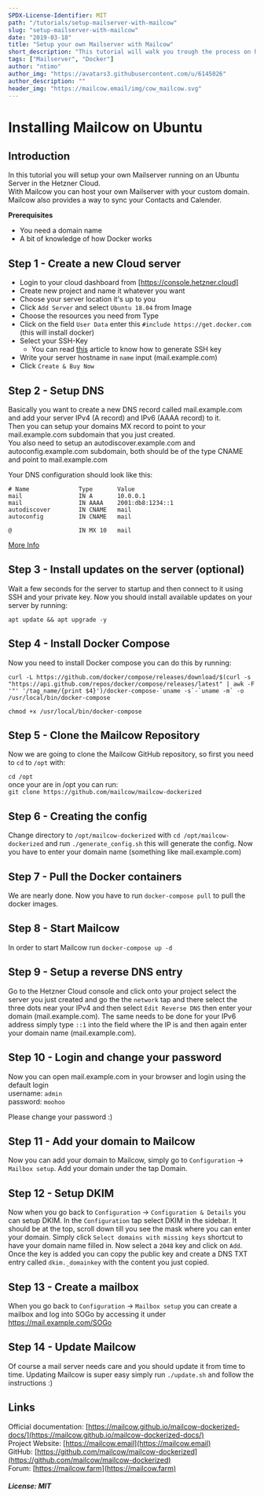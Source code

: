 ```yaml
---
SPDX-License-Identifier: MIT
path: "/tutorials/setup-mailserver-with-mailcow"
slug: "setup-mailserver-with-mailcow"
date: "2019-03-18"
title: "Setup your own Mailserver with Mailcow"
short_description: "This tutorial will walk you trough the process on how to setup your own mailserver running in Docker"
tags: ["Mailserver", "Docker"]
author: "ntimo"
author_img: "https://avatars3.githubusercontent.com/u/6145026"
author_description: ""
header_img: "https://mailcow.email/img/cow_mailcow.svg"
---
```


# Installing Mailcow on Ubuntu

## Introduction

In this tutorial you will setup your own Mailserver running on an Ubuntu Server in the Hetzner Cloud.  
With Mailcow you can host your own Mailserver with your custom domain. Mailcow also provides a way to sync your Contacts and Calender.

**Prerequisites**

* You need a domain name
* A bit of knowledge of how Docker works

## Step 1 - Create a new Cloud server

* Login to your cloud dashboard from [https://console.hetzner.cloud]
* Create new project and name it whatever you want
* Choose your server location it's up to you
* Click `Add Server` and select `Ubuntu 18.04` from Image
* Choose the resources you need from Type
* Click on the field `User Data` enter this `#include https://get.docker.com` (this will install docker)
* Select your SSH-Key 
    * You can read [this](https://help.github.com/en/enterprise/2.16/user/articles/generating-a-new-ssh-key-and-adding-it-to-the-ssh-agent) article to know how to generate SSH key
* Write your server hostname in `name` input (mail.example.com)
* Click `Create & Buy Now`


## Step 2 - Setup DNS

Basically you want to create a new DNS record called mail.example.com and add your server IPv4 (A record) and IPv6 (AAAA record) to it.  
Then you can setup your domains MX record to point to your mail.example.com subdomain that you just created.  
You also need to setup an autodiscover.example.com and autoconfig.example.com subdomain, both should be of the type CNAME and point to mail.example.com  

Your DNS configuration should look like this:

```
# Name              Type       Value
mail                IN A       10.0.0.1
mail                IN AAAA    2001:db8:1234::1
autodiscover        IN CNAME   mail
autoconfig          IN CNAME   mail

@                   IN MX 10   mail
```

[More Info](https://mailcow.github.io/mailcow-dockerized-docs/prerequisite-dns/)

## Step 3 - Install updates on the server (optional)

Wait a few seconds for the server to startup and then connect to it using SSH and your private key.
Now you should install available updates on your server by running:  

`apt update && apt upgrade -y`  

## Step 4 - Install Docker Compose

Now you need to install Docker compose you can do this by running:  

```curl -L https://github.com/docker/compose/releases/download/$(curl -s "https://api.github.com/repos/docker/compose/releases/latest" | awk -F '"' '/tag_name/{print $4}')/docker-compose-`uname -s`-`uname -m` -o /usr/local/bin/docker-compose```  

`chmod +x /usr/local/bin/docker-compose`  

## Step 5 - Clone the Mailcow Repository

Now we are going to clone the Mailcow GitHub repository, so first you need to `cd` to `/opt` with:  

`cd /opt`  
once your are in /opt you can run:  
`git clone https://github.com/mailcow/mailcow-dockerized`  

## Step 6 - Creating the config

Change directory to `/opt/mailcow-dockerized` with `cd /opt/mailcow-dockerized` and run `./generate_config.sh` this will generate the config. Now you have to enter your domain name (something like mail.example.com)

## Step 7 - Pull the Docker containers

We are nearly done. Now you have to run `docker-compose pull` to pull the docker images.

## Step 8 - Start Mailcow

In order to start Mailcow run `docker-compose up -d`

## Step 9 - Setup a reverse DNS entry

Go to the Hetzner Cloud console and click onto your project select the server you just created and go the the `network` tap and there select the three dots near your IPv4 and then select `Edit Reverse DNS` then enter your domain (mail.example.com). The same needs to be done for your IPv6 address simply type `::1` into the field where the IP is and then again enter your domain name (mail.example.com).


## Step 10 - Login and change your password

Now you can open mail.example.com in your browser and login using the default login  
username: `admin`  
password: `moohoo`  

Please change your password :)

## Step 11 - Add your domain to Mailcow

Now you can add your domain to Mailcow, simply go to `Configuration` -> `Mailbox setup`. Add your domain under the tap Domain.

## Step 12 - Setup DKIM

Now when you go back to `Configuration` -> `Configuration & Details` you can setup DKIM. In the `Configuration` tap select DKIM in the sidebar. It should be at the top, scroll down till you see the mask where you can enter your domain. Simply click `Select domains with missing keys` shortcut to have your domain name filled in. Now select a `2048` key and click on `Add`. Once the key is added you can copy the public key and create a DNS TXT entry called `dkim._domainkey` with the content you just copied.

## Step 13 - Create a mailbox

When you go back to `Configuration` -> `Mailbox setup` you can create a mailbox and log into SOGo by accessing it under https://mail.example.com/SOGo

## Step 14 - Update Mailcow

Of course a mail server needs care and you should update it from time to time. Updating Mailcow is super easy simply run `./update.sh` and follow the instructions :)

## Links
Official documentation: [https://mailcow.github.io/mailcow-dockerized-docs/](https://mailcow.github.io/mailcow-dockerized-docs/)  
Project Website: [https://mailcow.email](https://mailcow.email)  
GitHub: [https://github.com/mailcow/mailcow-dockerized](https://github.com/mailcow/mailcow-dockerized)  
Forum: [https://mailcow.farm](https://mailcow.farm)  

##### License: MIT
